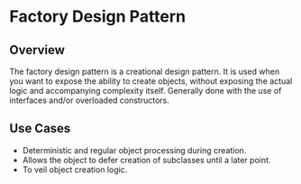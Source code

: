 # Factory Design Pattern

## Overview

The factory design pattern is a creational design pattern. It is used when you want to expose the ability to create objects, without exposing the actual logic and accompanying complexity itself. Generally done with the use of interfaces and/or overloaded constructors.

## Use Cases

* Deterministic and regular object processing during creation.
* Allows the object to defer creation of subclasses until a later point.
* To veil object creation logic.
